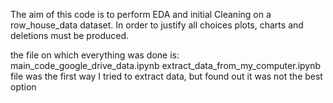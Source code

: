 The aim of this code is to perform EDA and initial Cleaning on a row_house_data dataset. 
In order to justify all choices plots, charts and deletions must be produced.

the file on which everything was done is: main_code_google_drive_data.ipynb
extract_data_from_my_computer.ipynb file was the first way I tried to extract data, but found out it was not the best option
